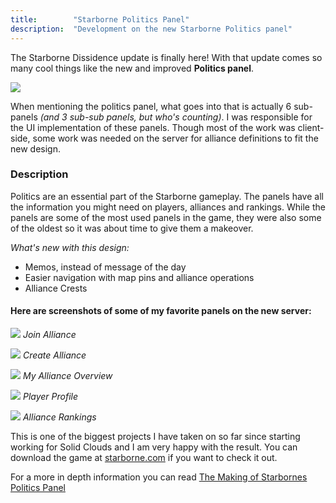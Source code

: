 ```yaml
---
title:        "Starborne Politics Panel"
description:  "Development on the new Starborne Politics panel"
---
```


The Starborne Dissidence update is finally here!
With that update comes so many cool things like the new and improved **Politics panel**.

![](https://i1.wp.com/starborne.com/wp-content/uploads/2020/09/rankings-3.gif?resize=500%2C273&quality=80&strip=all&ssl=1)

When mentioning the politics panel, what goes into that is actually 6 sub-panels _(and 3 sub-sub panels, but who's counting)_. I was responsible for the UI implementation of these panels. Though most of the work was client-side, some work was needed on the server for alliance definitions to fit the new design.

### Description

Politics are an essential part of the Starborne gameplay. The panels have all the information you might need on players, alliances and rankings. While the panels are some of the most used panels in the game, they were also some of the oldest so it was about time to give them a makeover.

_What's new with this design:_
* Memos, instead of message of the day
* Easier navigation with map pins and alliance operations
* Alliance Crests

#### Here are screenshots of some of my favorite panels on the new server:

![](https://i.imgur.com/7d2Ppli.png)
_Join Alliance_

![](https://imgur.com/gcso2MP.png)
_Create Alliance_

![](https://imgur.com/QGJhLQY.png)
_My Alliance Overview_

![](https://imgur.com/TSHmn9Z.png)
_Player Profile_

![](https://imgur.com/hrKJgPE.png)
_Alliance Rankings_


This is one of the biggest projects I have taken on so far since starting working for Solid Clouds and I am very happy with the result. You can download the game at [starborne.com](https://starborne.com/) if you want to check it out.

For a more in depth information you can read
[The Making of Starbornes Politics Panel](https://starborne.com/2020/09/17/the-making-of-starbornes-politics-panels/)

